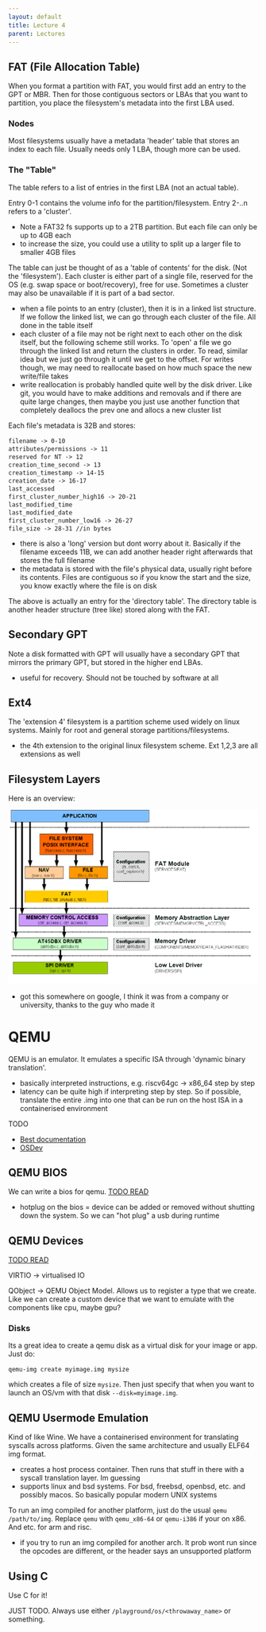 ```yaml
---
layout: default
title: Lecture 4
parent: Lectures
---
```


## FAT (File Allocation Table)

When you format a partition with FAT, you would first add an entry to the GPT or MBR. Then for those contiguous sectors or LBAs that you want to partition, you place the filesystem's metadata into the first LBA used.

### Nodes

Most filesystems usually have a metadata 'header' table that stores an index to each file. Usually needs only 1 LBA, though more can be used.

### The "Table"

The table refers to a list of entries in the first LBA (not an actual table).

Entry 0-1 contains the volume info for the partition/filesystem. Entry 2-..n refers to a 'cluster'.

- Note a FAT32 fs supports up to a 2TB partition. But each file can only be up to 4GB each
- to increase the size, you could use a utility to split up a larger file to smaller 4GB files

The table can just be thought of as a 'table of contents' for the disk. (Not the 'filesystem'). Each cluster is either part of a single file, reserved for the OS (e.g. swap space or boot/recovery), free for use. Sometimes a cluster may also be unavailable if it is part of a bad sector.

- when a file points to an entry (cluster), then it is in a linked list structure. If we follow the linked list, we can go through each cluster of the file. All done in the table itself
- each cluster of a file may not be right next to each other on the disk itself, but the following scheme still works. To 'open' a file we go through the linked list and return the clusters in order. To read, similar idea but we just go through it until we get to the offset. For writes though, we may need to reallocate based on how much space the new write/file takes
- write reallocation is probably handled quite well by the disk driver. Like git, you would have to make additions and removals and if there are quite large changes, then maybe you just use another function that completely deallocs the prev one and allocs a new cluster list

Each file's metadata is 32B and stores:

```
filename -> 0-10
attributes/permissions -> 11
reserved for NT -> 12
creation_time_second -> 13
creation_timestamp -> 14-15
creation_date -> 16-17
last_accessed
first_cluster_number_high16 -> 20-21
last_modified_time
last_modified_date
first_cluster_number_low16 -> 26-27
file_size -> 28-31 //in bytes
```

- there is also a 'long' version but dont worry about it. Basically if the filename exceeds 11B, we can add another header right afterwards that stores the full filename
- the metadata is stored with the file's physical data, usually right before its contents. Files are contiguous so if you know the start and the size, you know exactly where the file is on disk

The above is actually an entry for the 'directory table'. The directory table is another header structure (tree like) stored along with the FAT.

## Secondary GPT

Note a disk formatted with GPT will usually have a secondary GPT that mirrors the primary GPT, but stored in the higher end LBAs.

- useful for recovery. Should not be touched by software at all

## Ext4

The 'extension 4' filesystem is a partition scheme used widely on linux systems. Mainly for root and general storage partitions/filesystems.

- the 4th extension to the original linux filesystem scheme. Ext 1,2,3 are all extensions as well

## Filesystem Layers

Here is an overview:

![](/assets/img/FS_Layers.gif)

- got this somewhere on google, I think it was from a company or university, thanks to the guy who made it

# QEMU

QEMU is an emulator. It emulates a specific ISA through 'dynamic binary translation'.

- basically interpreted instructions, e.g. riscv64gc -> x86_64 step by step
- latency can be quite high if interpreting step by step. So if possible, translate the entire .img into one that can be run on the host ISA in a containerised environment

TODO

- [Best documentation](https://wiki.qemu.org/Documentation)
- [OSDev](https://wiki.osdev.org/QEMU)

## QEMU BIOS

We can write a bios for qemu.
[TODO READ](https://www.qemu.org/docs/master/specs/acpi_hw_reduced_hotplug.html)

- hotplug on the bios = device can be added or removed without shutting down the system. So we can "hot plug" a usb during runtime

## QEMU Devices

[TODO READ](https://qemu.readthedocs.io/en/latest/system/device-emulation.html)

VIRTIO -> virtualised IO

QObject -> QEMU Object Model. Allows us to register a type that we create. Like we can create a custom device that we want to emulate with the components like cpu, maybe gpu?

### Disks

Its a great idea to create a qemu disk as a virtual disk for your image or app. Just do:

```
qemu-img create myimage.img mysize
```

which creates a file of size `mysize`. Then just specify that when you want to launch an OS/vm with that disk `--disk=myimage.img`.

## QEMU Usermode Emulation

Kind of like Wine. We have a containerised environment for translating syscalls across platforms. Given the same architecture and usually ELF64 img format.

- creates a host process container. Then runs that stuff in there with a syscall translation layer. Im guessing
- supports linux and bsd systems. For bsd, freebsd, openbsd, etc. and possibly macos. So basically popular modern UNIX systems

To run an img compiled for another platform, just do the usual `qemu /path/to/img`. Replace `qemu` with `qemu_x86-64` or `qemu-i386` if your on x86. And etc. for arm and risc.

- if you try to run an img compiled for another arch. It prob wont run since the opcodes are different, or the header says an unsupported platform

## Using C

Use C for it!

JUST TODO. Always use either `/playground/os/<throwaway_name>` or something.
